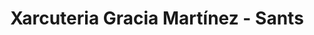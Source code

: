 ---
title: "Xarcuteria Gracia Martínez - Sants"
url: /barcelona/xarcuteria-gracia-martinez-sants/
shop: carnicero
---